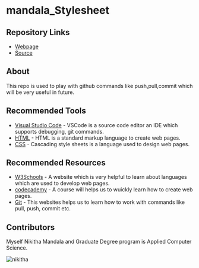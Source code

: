 # mandala_Stylesheet

## Repository Links

- [Webpage](https://nikithamandala.github.io/mandala_Stylesheet/ "stylesheet site")
- [Source](https://github.com/nikithamandala/mandala_Stylesheet "stylesheet site")

## About

This repo is used to play with github commands like push,pull,commit which will be very useful in future.

## Recommended Tools

- [Visual Studio Code](https://code.visualstudio.com/) - VSCode is a source code editor an IDE which supports debugging, git commands.
- [HTML](https://html.com/) - HTML is a standard markup language to create web pages.
- [CSS](https://css-tricks.com/) - Cascading style sheets is a language used to design web pages.

## Recommended Resources

- [W3Schools](https://www.w3schools.com/) - A website which is very helpful to learn about languages which are used to develop web pages.
- [codecademy](https://www.codecademy.com/learn/learn-html) - A course will helps us to wuickly learn how to create web pages.
- [Git](https://git-scm.com/) - This websites helps us to learn how to work with commands like pull, push, commit etc.

## Contributors

Myself Nikitha Mandala and Graduate Degree program is Applied Computer Science.

![nikitha](https://user-images.githubusercontent.com/46698750/51775257-bab5e700-20ba-11e9-823b-54a11683cfe3.jpeg)
